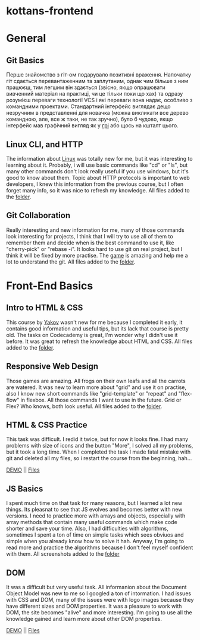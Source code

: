 # kottans-frontend

# General
## Git Basics
Перше знайомство з гіт-ом подарувало позитивні враження. Напочатку гіт сдається перевантаженним та заплутаним, однак чим більше з ним працюєш, тим легшим він здається (звісно, якщо опрацювати вивченний матеріал на практиці, чи це тільки поки що хах) та одразу розумієш переваги технології VCS і які переваги вона надає, особливо з командними проектами. Стандартний інтерфейс виглядає дещо незручним в представленні для новачка (можна викликати все дерево командною, але, все ж таки, не так зручно), було б чудово, якщо інтерфейс мав графічний вигляд як у [грі](learngitbranching.js.org) або щось на кшталт цього.

## Linux CLI, and HTTP
The information about [Linux](https://linuxsurvival.com/linux-tutorial-introduction/) was totally new for me, but it was interesting to learning about it. Probably, i will use basic commands like "cd" or "ls", but many other commands don't look really useful if you use windows, but it's good to know about them.
Topic about HTTP protocols is important to web developers, I knew this information from the previous course, but I often forget many info, so it was nice to refresh my knowledge. All files added to the [folder](https://github.com/Ambeelight/kottans-frontend/tree/main/1.%20task_linux_cli).

## Git Collaboration
Really interesting and new information for me, many of those commands look interesting for projects, I think that I will try to use all of them to remember them and decide when is the best command to use it, like "cherry-pick" or "rebase -i". It looks hard to use git on real project, but I think it will be fixed by more practise. The [game](learngitbranching.js.org) is amazing and help me a lot to understand the git. All files added to the [folder](https://github.com/Ambeelight/kottans-frontend/tree/main/2.%20task_git_collaboration).

# Front-End Basics
## Intro to HTML & CSS
This course by [Yakov](https://www.coursera.org/learn/html-css-javascript-for-web-developers) wasn't new for me because I completed it early, it contains good information and useful tips, but its lack that course is pretty old. The tasks on Codecademy is great, I'm wonder why I didn't use it before. It was great to refresh the knowledge about HTML and CSS. All files added to the [folder](https://github.com/Ambeelight/kottans-frontend/tree/main/3.%20task_html_css_intro).

## Responsive Web Design
Those games are amazing. All frogs on their own leafs and all the carrots are watered. It was new to learn more about "grid" and use it on practise, also I know new short commands like "grid-template" or "repeat" and "flex-flow" in flexbox. All those commands I want to use in the future. Grid or Flex? Who knows, both look useful. All files added to the [folder](https://github.com/Ambeelight/kottans-frontend/tree/main/4.%20task_responsive_web_design).

## HTML & CSS Practice
This task was difficult. I redid it twice, but for now it looks fine. I had many problems with size of icons and the button "More", I solved all my problems, but it took a long time. When I completed the task I made fatal mistake with git and deleted all my files, so i restart the course from the beginning, hah... 

[DEMO](https://ambeelight.github.io/kottans-frontend/5.%20html_css_popup/) || [Files](https://github.com/Ambeelight/kottans-frontend/tree/main/5.%20html_css_popup)

## JS Basics
I spent much time on that task for many reasons, but I learned a lot new things. Its pleasnat to see that JS evolves and becomes better with new versions. I need to practice more with arrays and objects, especially with array methods that contain many useful commands which make code shorter and save your time. Also, I had difficulties with algorithms, sometimes I spent a ton of time on simple tasks which sees obviuos and simple when you already know how to solve it hah. Anyway, I'm going to read more and practice the algorithms because I don't feel myself confident with them.
All screenshots added to the [folder](https://github.com/Ambeelight/kottans-frontend/tree/main/6.%20task_js_basics)

## DOM
It was a difficult but very useful task. All informanion about the Document Object Model was new to me so I googled a ton of intormation. I had issues with CSS and DOM, many of the issues were with logo images because they have different sizes and DOM properties. It was a pleasure to work with DOM, the site becomes "alive" and more interesting. I'm going to use all the knowledge gained and learn more about other DOM properties.

[DEMO](https://ambeelight.github.io/kottans-frontend/7.%20task_js_dom/DOM) || [Files](https://github.com/Ambeelight/kottans-frontend/tree/main/7.%20task_js_dom)